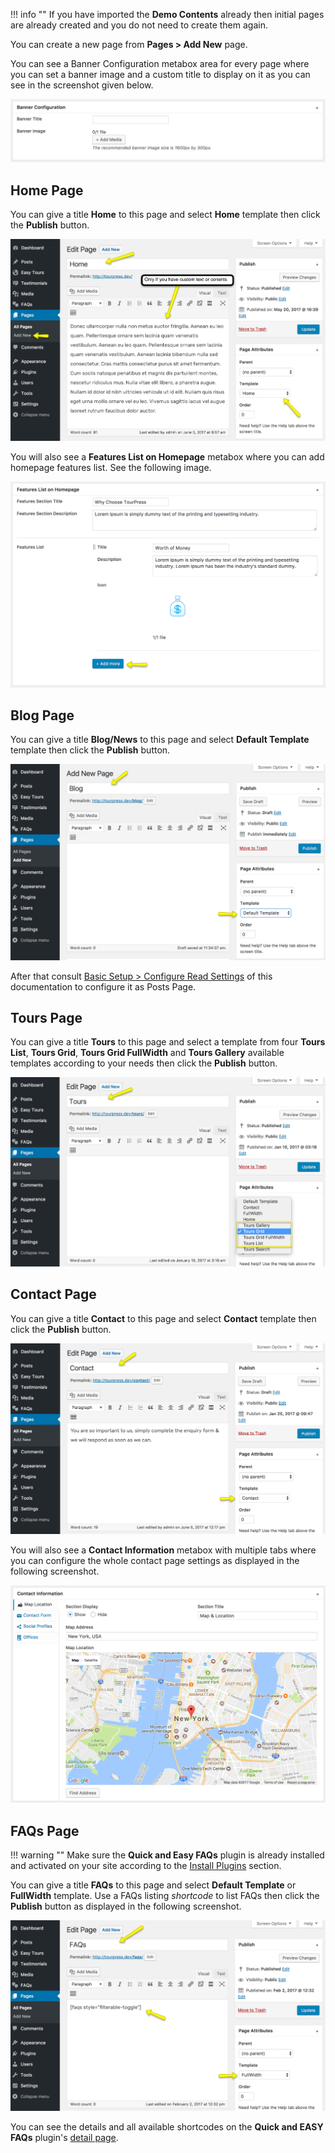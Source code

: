 !!! info ""
    If you have imported the **Demo Contents** already then initial pages are already created and you do not need to create them again.
    
You can create a new page from **Pages > Add New** page.

You can see a Banner Configuration metabox area for every page where you can set a banner image and a custom title to display on it as you can see in the screenshot given below.

![img](img/page-01.png)

## Home Page
You can give a title **Home** to this page and select **Home** template then click the **Publish** button.

![img](img/page-02.png)

You will also see a **Features List on Homepage** metabox where you can add homepage features list. See the following image.

![img](img/page-03.png)

## Blog Page
You can give a title **Blog/News** to this page and select **Default Template** template then click the **Publish** button.

![img](img/page-04.png)

After that consult [Basic Setup > Configure Read Settings](basic-setup.md#configure-reading-settings) of this documentation to configure it as Posts Page.

## Tours Page
You can give a title **Tours** to this page and select a template from four **Tours List**, **Tours Grid**, **Tours Grid FullWidth** and **Tours Gallery** available templates according to your needs then click the **Publish** button.

![img](img/page-05.png)

## Contact Page
You can give a title **Contact** to this page and select **Contact** template then click the **Publish** button.

![img](img/page-06.png)

You will also see a **Contact Information** metabox with multiple tabs where you can configure the whole contact page settings as displayed in the following screenshot.

![img](img/page-07.png)

## FAQs Page

!!! warning ""
    Make sure the **Quick and Easy FAQs** plugin is already installed and activated on your site according to the [Install Plugins](installation.md#install-plugins) section.

You can give a title **FAQs** to this page and select **Default Template** or **FullWidth** template. Use a FAQs listing *shortcode* to list FAQs then click the **Publish** button as displayed in the following screenshot.

![img](img/page-08.png)

You can see the details and all available shortcodes on the **Quick and EASY FAQs** plugin's [detail page](https://wordpress.org/plugins/quick-and-easy-faqs/).